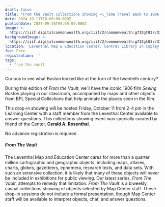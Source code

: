 ```yaml
---
draft: false
title: "From the Vault Collections Showing —\_Time Travel Back to 1906 Boston"
date: 2024-10-11T18:00:00.000Z
publishDate: 2024-09-26T04:00:00.000Z
image: >-
  https://iiif.digitalcommonwealth.org/iiif/2/commonwealth:g732gt03r/31,2531,6234,1817/,1200/0/default.jpg
backgroundImage: >-
  https://iiif.digitalcommonwealth.org/iiif/2/commonwealth:g732gt03r/31,2531,6234,1817/,1200/0/default.jpg
location: 'Leventhal Map & Education Center, Central Library in Copley Square'
fee: Free
registration: ''
tags:
  - from the vault
---
```


Curious to see what Boston looked like at the turn of the twentieth century?

During this edition of *From the Vault*, we’ll have the iconic 1906 film *Seeing Boston* playing in our classroom, accompanied by maps and other objects from BPL Special Collections that help animate the places seen in the film.

This drop-in showing will be hosted Friday, October 11 from 2-4 pm in the Learning Center with a staff member from the Leventhal Center available to answer questions. This collections showing event was specially curated by friend of the Center, **Gerald A. Rosenthal**.

No advance registration is required.

##### ***From The Vault***

The Leventhal Map and Education Center cares for more than a quarter million cartographic and geographic objects, including maps, atlases, charts, globes, gazetteers, ephemera, research texts, and data sets. With such an extensive collection, it is likely that many of these objects will never be included in exhibitions for public viewing. Our latest series, *From The Vault*, attempts to remedy that limitation. *From The Vault* is a biweekly, casual collections showing of objects selected by Map Center staff. These drop-in sessions do not include a formal presentation, though Map Center staff will be available to interpret objects, chat, and answer questions.
